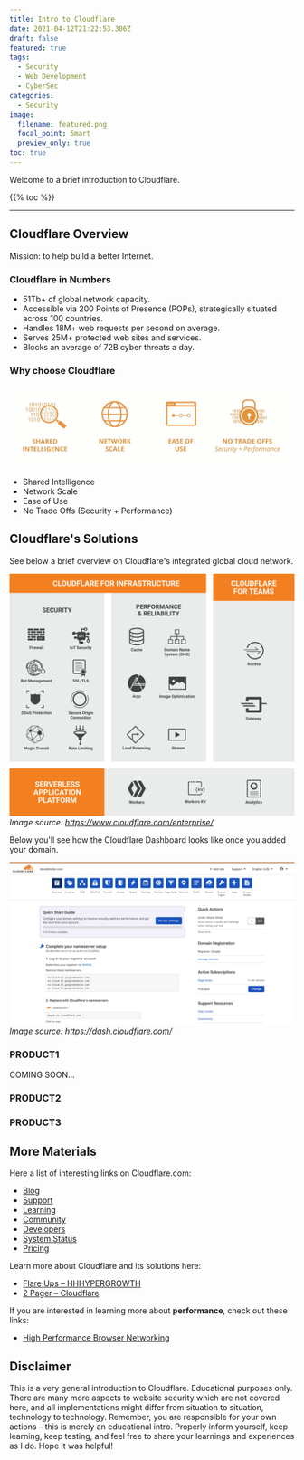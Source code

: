 ```yaml
---
title: Intro to Cloudflare
date: 2021-04-12T21:22:53.306Z
draft: false
featured: true
tags:
  - Security
  - Web Development
  - CyberSec
categories:
  - Security
image:
  filename: featured.png
  focal_point: Smart
  preview_only: true
toc: true
---
```


Welcome to a brief introduction to Cloudflare.

{{% toc %}}

* * *

## Cloudflare Overview

Mission: to help build a better Internet.

### Cloudflare in Numbers

-   51Tb+ of global network capacity.
-   Accessible via 200 Points of Presence (POPs), strategically situated across 100 countries.
-   Handles 18M+ web requests per second on average.
-   Serves 25M+ protected web sites and services.
-   Blocks an average of 72B cyber threats a day.

### Why choose Cloudflare

![Why customers choose Cloudflare](/assets/images/Cloudflare/why-cloudflare.png)

-   Shared Intelligence
-   Network Scale
-   Ease of Use
-   No Trade Offs (Security + Performance)

## Cloudflare's Solutions

See below a brief overview on Cloudflare's integrated global cloud network.

![An Integrated Global Cloud Network](/assets/images/Cloudflare/cloudflare-global-cloud-network.png)
_<caption>Image source: <https://www.cloudflare.com/enterprise/></caption>_

Below you'll see how the Cloudflare Dashboard looks like once you added your domain.

![Cloudflare Web Dashboard](/assets/images/Cloudflare/cloudflare-dashboard.png)
_<caption>Image source: <https://dash.cloudflare.com/></caption>_

### PRODUCT1

COMING SOON...

### PRODUCT2

### PRODUCT3

## More Materials

Here a list of interesting links on Cloudflare.com:

-   [Blog](https://blog.cloudflare.com/)
-   [Support](https://support.cloudflare.com/)
-   [Learning](https://www.cloudflare.com/learning/)
-   [Community](https://community.cloudflare.com/)
-   [Developers](https://developers.cloudflare.com/)
-   [System Status](https://www.cloudflarestatus.com/)
-   [Pricing](https://www.cloudflare.com/plans/)

Learn more about Cloudflare and its solutions here:

-   [Flare Ups – HHHYPERGROWTH](https://hhhypergrowth.com/flare-ups/)
-   [2 Pager – Cloudflare](https://cloudflare.showpad.com/share/6mnHykeSSFAUupFxQxcC3)

If you are interested in learning more about **performance**, check out these links:

-   [High Performance Browser Networking](https://hpbn.co/)

## Disclaimer

This is a very general introduction to Cloudflare. Educational purposes only. There are many more aspects to website security which are not covered here, and all implementations might differ from situation to situation, technology to technology. Remember, you are responsible for your own actions – this is merely an educational intro. Properly inform yourself, keep learning, keep testing, and feel free to share your learnings and experiences as I do. Hope it was helpful!
